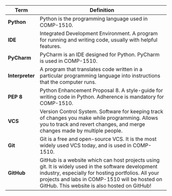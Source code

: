 | Term            | Definition                                                                                                                                                                                                                                                 |
|-----------------|------------------------------------------------------------------------------------------------------------------------------------------------------------------------------------------------------------------------------------------------------------|
| **Python**      | Python is the programming language used in COMP-1510.                                                                                                                                                                                                      |
| **IDE**         | Integrated Development Environment. A program for running and writing code, usually with helpful features.                                                                                                                                                 |
| **PyCharm**     | PyCharm is an IDE designed for Python. PyCharm is used in COMP-1510.                                                                                                                                                                                       |
| **Interpreter** | A program that translates code written in a particular programming language into instructions that the computer runs.                                                                                                                                      |
| **PEP 8**       | Python Enhancement Proposal 8. A style-guide for writing code in Python. Adherence is mandatory for COMP-1510.                                                                                                                                             |
| **VCS**         | Version Control System. Software for keeping track of changes you make while programming. Allows you to track and revert changes, and merge changes made by multiple people.                                                                               |
| **Git**         | Git is a free and open-source VCS. It is the most widely used VCS today, and is used in COMP-1510.                                                                                                                                                         |
| **GitHub**      | GitHub is a website which can host projects using git. It is widely used in the software development industry, especially for hosting portfolios. All your projects and labs in COMP-1510 will be hosted on GitHub. This website is also hosted on GitHub! |